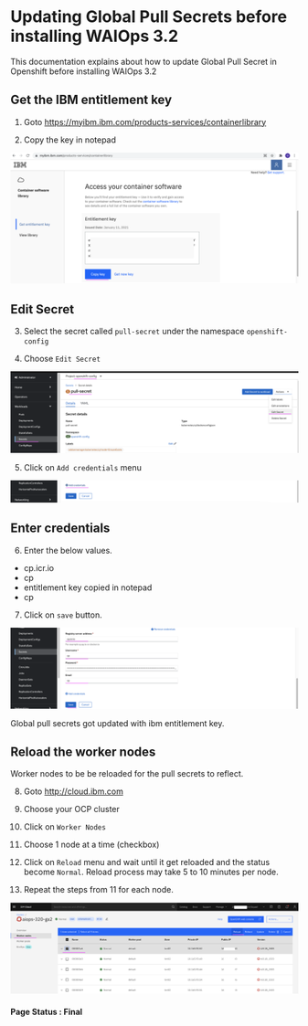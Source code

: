 # Updating Global Pull Secrets before installing WAIOps 3.2

This documentation explains about how to update Global Pull Secret in Openshift before installing WAIOps 3.2

## Get the IBM entitlement key

1. Goto https://myibm.ibm.com/products-services/containerlibrary

2. Copy the key in notepad

<img src="images/image0.png">

## Edit Secret

3. Select the secret called `pull-secret` under the namespace `openshift-config`

4. Choose `Edit Secret`

<img src="images/image1.png">

5. Click on `Add credentials` menu

<img src="images/image2.png">


## Enter credentials

6. Enter the below values.

- cp.icr.io
- cp
- entitlement key copied in notepad
- cp

7. Click on `save` button.

<img src="images/image3.png">

Global pull secrets got updated with ibm entitlement key.

## Reload the worker nodes

Worker nodes to be be reloaded for the pull secrets to reflect.

8. Goto http://cloud.ibm.com

9. Choose your OCP cluster

10. Click on `Worker Nodes`

11. Choose 1 node at a time (checkbox)

12. Click on `Reload` menu and wait until it get reloaded and the status become `Normal`. Reload process may take 5 to 10 minutes per node.

13. Repeat the steps from 11 for each node.

<img src="images/image4.png">




#### Page Status : Final